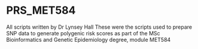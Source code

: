# PRS_MET584
All scripts written by Dr Lynsey Hall
These were the scripts used to prepare SNP data to generate polygenic risk scores as part of the MSc Bioinformatics and Genetic Epidemiology degree, module MET584
